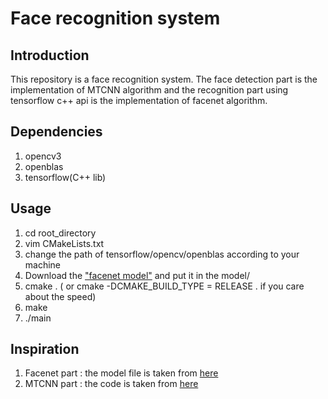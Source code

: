 # Face recognition system
## Introduction
This repository is a face recognition system. The face detection part is the implementation of MTCNN algorithm and the recognition part using tensorflow c++ api is the implementation of facenet algorithm.
## Dependencies
1. opencv3
2. openblas
3. tensorflow(C++ lib)
## Usage
1. cd root_directory
2. vim CMakeLists.txt
3. change the path of tensorflow/opencv/openblas according to your machine
4. Download the ["facenet model"](https://drive.google.com/file/d/0B5MzpY9kBtDVZ2RpVDYwWmxoSUk/edit) and put it in the model/
5. cmake . ( or cmake -DCMAKE_BUILD_TYPE = RELEASE . if you care about the speed)
6. make
7. ./main
## Inspiration
1. Facenet part : the model file is taken from [here](https://github.com/davidsandberg/facenet)
2. MTCNN part : the code is taken from [here](https://github.com/AlphaQi/MTCNN-light) 

